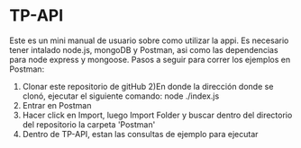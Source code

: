 # TP-API
Este es un mini manual de usuario sobre como utilizar la appi.
Es necesario tener intalado node.js, mongoDB y Postman, asi como las dependencias para node express y mongoose.
Pasos a seguir para correr los ejemplos en Postman:
 1) Clonar este repositorio de gitHub
 2)En donde la dirección donde se clonó, ejecutar el siguiente comando:
            node ./index.js
 3) Entrar en Postman
 4) Hacer click en Import, luego Import Folder  y buscar dentro del directorio del repositorio la carpeta 'Postman'
 5) Dentro de TP-API, estan las consultas de ejemplo para ejecutar
